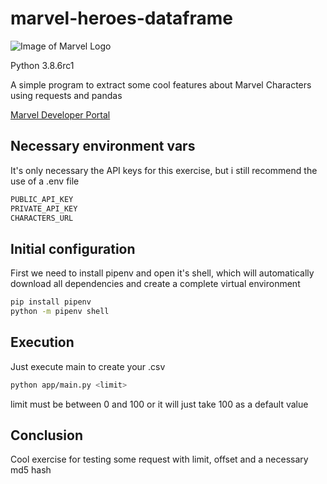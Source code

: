 # marvel-heroes-dataframe

![Image of Marvel Logo](https://www.logosurfer.com/wp-content/uploads/2018/03/marvel-logo_0.png)

Python 3.8.6rc1

A simple program to extract some cool features about Marvel Characters using requests and pandas

[Marvel Developer Portal](https://developer.marvel.com/)

## Necessary environment vars

It's only necessary the API keys for this exercise, but i still recommend the use of a .env file

```bash
PUBLIC_API_KEY
PRIVATE_API_KEY
CHARACTERS_URL
```

## Initial configuration

First we need to install pipenv and open it's shell, which will automatically download all dependencies and create a complete virtual environment

```bash
pip install pipenv
python -m pipenv shell
```

## Execution

Just execute main to create your .csv

```bash
python app/main.py <limit>
```

limit must be between 0 and 100 or it will just take 100 as a default value

## Conclusion

Cool exercise for testing some request with limit, offset and a necessary md5 hash
